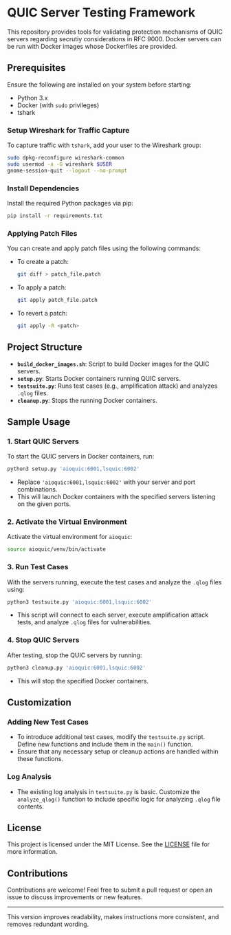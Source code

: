 # QUIC Server Testing Framework

This repository provides tools for validating protection mechanisms of QUIC servers regarding secrutiy considerations in RFC 9000. 
Docker servers can be run with Docker images whose Dockerfiles are provided.

## Prerequisites

Ensure the following are installed on your system before starting:

- Python 3.x
- Docker (with `sudo` privileges)
- tshark

### Setup Wireshark for Traffic Capture

To capture traffic with `tshark`, add your user to the Wireshark group:

```bash
sudo dpkg-reconfigure wireshark-common 
sudo usermod -a -G wireshark $USER
gnome-session-quit --logout --no-prompt
```

### Install Dependencies

Install the required Python packages via pip:

```bash
pip install -r requirements.txt
```

### Applying Patch Files

You can create and apply patch files using the following commands:

- To create a patch:  
  ```bash
  git diff > patch_file.patch
  ```
- To apply a patch:  
  ```bash
  git apply patch_file.patch
  ```
- To revert a patch:  
  ```bash
  git apply -R <patch>
  ```

## Project Structure

- **`build_docker_images.sh`**: Script to build Docker images for the QUIC servers.
- **`setup.py`**: Starts Docker containers running QUIC servers.
- **`testsuite.py`**: Runs test cases (e.g., amplification attack) and analyzes `.qlog` files.
- **`cleanup.py`**: Stops the running Docker containers.

## Sample Usage

### 1. Start QUIC Servers

To start the QUIC servers in Docker containers, run:

```bash
python3 setup.py 'aioquic:6001,lsquic:6002'
```

- Replace `'aioquic:6001,lsquic:6002'` with your server and port combinations.
- This will launch Docker containers with the specified servers listening on the given ports.

### 2. Activate the Virtual Environment

Activate the virtual environment for `aioquic`:

```bash
source aioquic/venv/bin/activate
```

### 3. Run Test Cases

With the servers running, execute the test cases and analyze the `.qlog` files using:

```bash
python3 testsuite.py 'aioquic:6001,lsquic:6002'
```

- This script will connect to each server, execute amplification attack tests, and analyze `.qlog` files for vulnerabilities.

### 4. Stop QUIC Servers

After testing, stop the QUIC servers by running:

```bash
python3 cleanup.py 'aioquic:6001,lsquic:6002'
```

- This will stop the specified Docker containers.

## Customization

### Adding New Test Cases

- To introduce additional test cases, modify the `testsuite.py` script. Define new functions and include them in the `main()` function.
- Ensure that any necessary setup or cleanup actions are handled within these functions.

### Log Analysis

- The existing log analysis in `testsuite.py` is basic. Customize the `analyze_qlog()` function to include specific logic for analyzing `.qlog` file contents.

## License

This project is licensed under the MIT License. See the [LICENSE](LICENSE) file for more information.

## Contributions

Contributions are welcome! Feel free to submit a pull request or open an issue to discuss improvements or new features.

---

This version improves readability, makes instructions more consistent, and removes redundant wording.